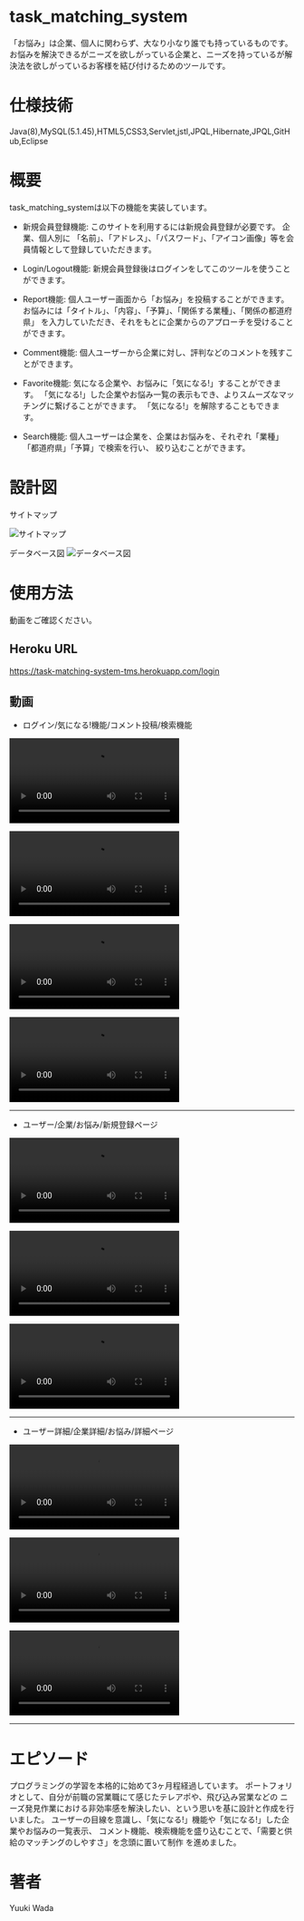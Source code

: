 # task_matching_system
「お悩み」は企業、個人に関わらず、大なり小なり誰でも持っているものです。　　
お悩みを解決できるがニーズを欲しがっている企業と、ニーズを持っているが解決法を欲しがっているお客様を結び付けるためのツールです。

# 仕様技術
Java(8),MySQL(5.1.45),HTML5,CSS3,Servlet,jstl,JPQL,Hibernate,JPQL,GitHub,Eclipse

# 概要
task_matching_systemは以下の機能を実装しています。

- 新規会員登録機能:
このサイトを利用するには新規会員登録が必要です。
企業、個人別に
「名前」、「アドレス」、「パスワード」、「アイコン画像」等を会員情報として登録していただきます。

- Login/Logout機能:
新規会員登録後はログインをしてこのツールを使うことができます。

- Report機能:
個人ユーザー画面から「お悩み」を投稿することができます。
お悩みには「タイトル」、「内容」、「予算」、「関係する業種」、「関係の都道府県」
を入力していただき、それをもとに企業からのアプローチを受けることができます。

- Comment機能:
個人ユーザーから企業に対し、評判などのコメントを残すことができます。

- Favorite機能:
気になる企業や、お悩みに「気になる!」することができます。
「気になる!」した企業やお悩み一覧の表示もでき、よりスムーズなマッチングに繋げることができます。
「気になる!」を解除することもできます。

- Search機能:
個人ユーザーは企業を、企業はお悩みを、それぞれ「業種」「都道府県」「予算」で検索を行い、
絞り込むことができます。

# 設計図

サイトマップ

![サイトマップ](https://user-images.githubusercontent.com/77527527/111414172-d9f0b200-8722-11eb-8b93-36d933645d0d.png)



データベース図
![データベース図](https://user-images.githubusercontent.com/77527527/111414214-ec6aeb80-8722-11eb-8f6d-8f1d2e87bbae.png)




# 使用方法
動画をご確認ください。

## Heroku URL
https://task-matching-system-tms.herokuapp.com/login


## 動画
- ログイン/気になる!機能/コメント投稿/検索機能

![ログイン機能](https://user-images.githubusercontent.com/77527527/111903429-9e891700-8a85-11eb-8b1e-c3696319f82b.mp4)

![気になる!機能](https://user-images.githubusercontent.com/77527527/111906781-aea8f280-8a95-11eb-9929-1ca1a30d1ffe.mp4)

![コメント機能](https://user-images.githubusercontent.com/77527527/111903463-cc6e5b80-8a85-11eb-9029-a8b3536f2407.mp4)

![検索機能](https://user-images.githubusercontent.com/77527527/111903480-d728f080-8a85-11eb-8aea-a5793ecd1e49.mp4)

---------------------------------------------------------------------------------------------------------------------------------------------------------------------

- ユーザー/企業/お悩み/新規登録ページ

![ユーザー新規登録](https://user-images.githubusercontent.com/77527527/111910018-f41fec80-8aa2-11eb-80e4-cae2ddd2156f.mp4)

![企業新規登録](https://user-images.githubusercontent.com/77527527/111910061-23cef480-8aa3-11eb-8055-045eff3466ef.mp4)

![お悩み新規登録](https://user-images.githubusercontent.com/77527527/111910039-0863e980-8aa3-11eb-94bf-b49cbf820ee5.mp4)

---------------------------------------------------------------------------------------------------------------------------------------------------------------------

- ユーザー詳細/企業詳細/お悩み/詳細ページ

![ユーザー詳細](https://user-images.githubusercontent.com/77527527/111910073-3c3f0f00-8aa3-11eb-9acc-03dfe643625d.mp4)

![企業詳細](https://user-images.githubusercontent.com/77527527/111910089-4f51df00-8aa3-11eb-8d94-3fd6a981074b.mp4)

![お悩み詳細](https://user-images.githubusercontent.com/77527527/111910113-6690cc80-8aa3-11eb-93c2-89052d06a560.mp4)

---------------------------------------------------------------------------------------------------------------------------------------------------------------------

# エピソード
プログラミングの学習を本格的に始めて3ヶ月程経過しています。
ポートフォリオとして、自分が前職の営業職にて感じたテレアポや、飛び込み営業などの
ニーズ発見作業における非効率感を解決したい、という思いを基に設計と作成を行いました。
ユーザーの目線を意識し、「気になる!」機能や「気になる!」した企業やお悩みの一覧表示、
コメント機能、検索機能を盛り込むことで、「需要と供給のマッチングのしやすさ」を念頭に置いて制作
を進めました。




# 著者
Yuuki Wada


